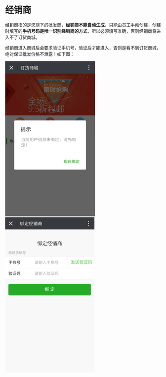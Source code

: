# 经销商

经销商指的是您旗下的批发商，**经销商不能自动生成**，只能由员工手动创建，创建时填写的**手机号码是唯一识别经销商的方式**，所以必须填写准确，否则经销商将进入不了订货商城。

经销商进入商城后会要求验证手机号，验证后才能进入，否则是看不到订货商城，绝对保证批发价格不泄露！如下图：

![](/assets/dealer-mall-2.png)![](/assets/dealer-mall-1.png)

